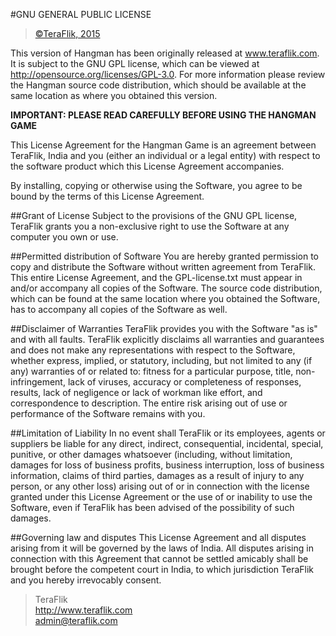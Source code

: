 #GNU GENERAL PUBLIC LICENSE
>[©TeraFlik, 2015](http://www.teraflik.com)
  
This version of Hangman has been originally released at www.teraflik.com. It is subject to the GNU GPL license, which can be viewed at http://opensource.org/licenses/GPL-3.0. For more information please review the Hangman source code distribution, which should be available at the same location as where you obtained this version.

**IMPORTANT: PLEASE READ CAREFULLY BEFORE USING THE HANGMAN GAME**

This License Agreement for the Hangman Game is an agreement between TeraFlik, India and you (either an individual or a legal entity) with respect to the software product which this License Agreement accompanies.

By installing, copying or otherwise using the Software, you agree to be bound by the terms of this License Agreement.

##Grant of License
Subject to the provisions of the GNU GPL license, TeraFlik grants you a non-exclusive right to use the Software at any computer you own or use.

##Permitted distribution of Software
You are hereby granted permission to copy and distribute the Software without written agreement from TeraFlik. This entire License Agreement, and the GPL-license.txt must appear in and/or accompany all copies of the Software. The source code distribution, which can be found at the same location where you obtained the Software, has to accompany all copies of the Software as well.

##Disclaimer of Warranties
TeraFlik provides you with the Software "as is" and with all faults. TeraFlik explicitly disclaims all warranties and guarantees and does not make any representations with respect to the Software, whether express, implied, or statutory, including, but not limited to any (if any) warranties of or related to: fitness for a particular purpose, title, non-infringement, lack of viruses, accuracy or completeness of responses, results, lack of negligence or lack of workman like effort, and correspondence to description. The entire risk arising out of use or performance of the Software remains with you.

##Limitation of Liability
In no event shall TeraFlik or its employees, agents or suppliers be liable for any direct, indirect, consequential, incidental, special, punitive, or other damages whatsoever (including, without limitation, damages for loss of business profits, business interruption, loss of business information, claims of third parties, damages as a result of injury to any person, or any other loss) arising out of or in connection with the license granted under this License Agreement or the use of or inability to use the Software, even if TeraFlik has been advised of the possibility of such damages.

##Governing law and disputes
This License Agreement and all disputes arising from it will be governed by the laws of India. All disputes arising in connection with this Agreement that cannot be settled amicably shall be brought before the competent court in India, to which jurisdiction TeraFlik and you hereby irrevocably consent.

>TeraFlik  
http://www.teraflik.com  
admin@teraflik.com
